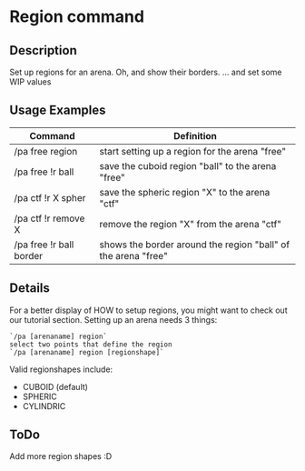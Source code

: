 # Region command

## Description

Set up regions for an arena. Oh, and show their borders. ... and set some WIP values

## Usage Examples

Command |  Definition
------------- | -------------
/pa free region         | start setting up a region for the arena "free"
/pa free !r ball        | save the cuboid region "ball" to the arena "free"
/pa ctf !r X spher      | save the spheric region "X" to the arena "ctf"
/pa ctf !r remove X     | remove the region "X" from the arena "ctf"
/pa free !r ball border | shows the border around the region "ball" of the arena "free"

## Details

For a better display of HOW to setup regions, you might want to check out our tutorial section.
Setting up an arena needs 3 things:

    `/pa [arenaname] region`
    select two points that define the region
    `/pa [arenaname] region [regionshape]` 

Valid regionshapes include:
 
- CUBOID (default)
- SPHERIC
- CYLINDRIC

## ToDo

Add more region shapes :D